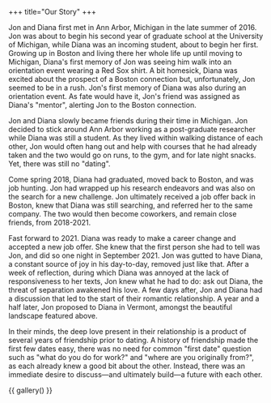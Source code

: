 +++
title="Our Story"
+++

Jon and Diana first met in Ann Arbor, Michigan in the late summer of 2016. Jon was about to begin his second year of graduate school at the University of Michigan, while Diana was an incoming student, about to begin her first. Growing up in Boston and living there her whole life up until moving to Michigan, Diana's first memory of Jon was seeing him walk into an orientation event wearing a Red Sox shirt. A bit homesick, Diana was excited about the prospect of a Boston connection but, unfortunately, Jon seemed to be in a rush. Jon's first memory of Diana was also during an orientation event. As fate would have it, Jon's friend was assigned as Diana's "mentor", alerting Jon to the Boston connection.

Jon and Diana slowly became friends during their time in Michigan. Jon decided to stick around Ann Arbor working as a post-graduate researcher while Diana was still a student. As they lived within walking distance of each other, Jon would often hang out and help with courses that he had already taken and the two would go on runs, to the gym, and for late night snacks. Yet, there was still no "dating".

Come spring 2018, Diana had graduated, moved back to Boston, and was job hunting. Jon had wrapped up his research endeavors and was also on the search for a new challenge. Jon ultimately received a job offer back in Boston, knew that Diana was still searching, and referred her to the same company. The two would then become coworkers, and remain close friends, from 2018-2021. 

Fast forward to 2021. Diana was ready to make a career change and accepted a new job offer. She knew that the first person she had to tell was Jon, and did so one night in September 2021. Jon was gutted to have Diana, a constant source of joy in his day-to-day, removed just like that. After a week of reflection, during which Diana was annoyed at the lack of responsiveness to her texts, Jon knew what he had to do: ask out Diana, the threat of separation awakened his love. A few days after, Jon and Diana had a discussion that led to the start of their romantic relationship. A year and a half later, Jon proposed to Diana in Vermont, amongst the beautiful landscape featured above.

In their minds, the deep love present in their relationship is a product of several years of friendship prior to dating. A history of friendship made the first few dates easy, there was no need for common "first date" question such as "what do you do for work?" and "where are you originally from?", as each already knew a good bit about the other. Instead, there was an immediate desire to discuss&mdash;and ultimately build&mdash;a future with each other.

{{ gallery() }}